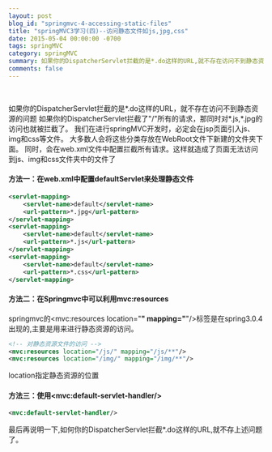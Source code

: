 ```yaml
---
layout: post
blog_id: "springmvc-4-accessing-static-files"
title: "springMVC3学习(四)--访问静态文件如js,jpg,css"
date: 2015-05-04 00:00:00 -0700
tags: springMVC
category: springMVC
summary: 如果你的DispatcherServlet拦截的是*.do这样的URL,就不存在访问不到静态资源的问题.如果你的DispatcherServlet拦截了"/"所有的请求,那同时对.js,.jpg的访问也就被拦截了。
comments: false
---
```

<br>

如果你的DispatcherServlet拦截的是*.do这样的URL，就不存在访问不到静态资源的问题
如果你的DispatcherServlet拦截了"/"所有的请求，那同时对*.js,*.jpg的访问也就被拦截了。
我们在进行springMVC开发时，必定会在jsp页面引入js、img和css等文件。
大多数人会将这些分类存放在WebRoot文件下新建的文件夹下面。
同时，会在web.xml文件中配置拦截所有请求。这样就造成了页面无法访问到js、img和css文件夹中的文件了

#### 方法一：在web.xml中配置defaultServlet来处理静态文件

```xml
<servlet-mapping>  
	<servlet-name>default</servlet-name>  
	<url-pattern>*.jpg</url-pattern>  
</servlet-mapping>  
<servlet-mapping>  
	<servlet-name>default</servlet-name>  
	<url-pattern>*.js</url-pattern>  
</servlet-mapping>  
<servlet-mapping>  
	<servlet-name>default</servlet-name>  
	<url-pattern>*.css</url-pattern>  
</servlet-mapping>
```

#### 方法二：在Springmvc中可以利用mvc:resources

springmvc的<mvc:resources location="**" mapping="**"/>标签是在spring3.0.4出现的,主要是用来进行静态资源的访问。

```xml
<!-- 对静态资源文件的访问 -->  
<mvc:resources location="/js/" mapping="/js/**"/>  
<mvc:resources location="/img/" mapping="/img/**"/> 
```

location指定静态资源的位置

#### 方法三：使用\<mvc:default-servlet-handler/\>

```xml
<mvc:default-servlet-handler/> 
```

最后再说明一下,如何你的DispatcherServlet拦截*.do这样的URL,就不存上述问题了。

<br>

